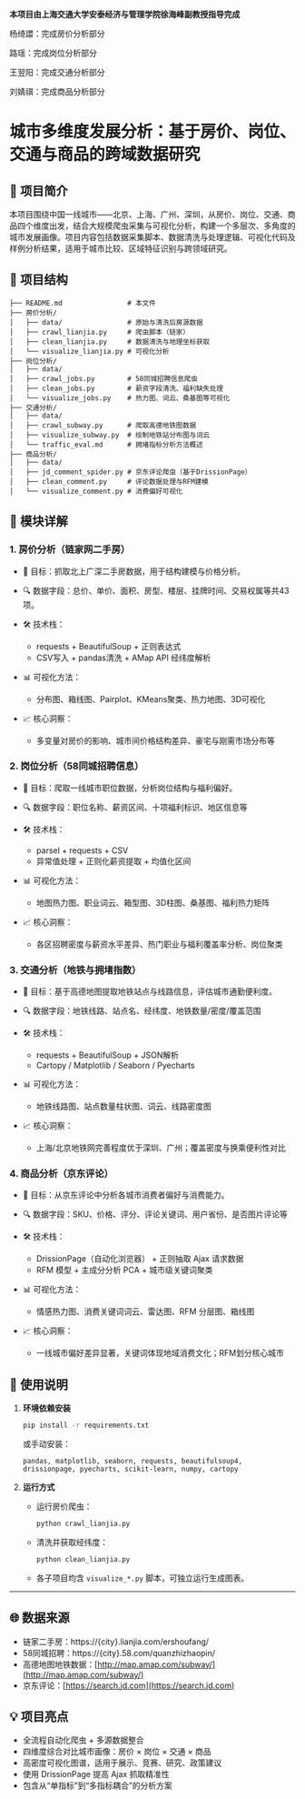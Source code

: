 **本项目由上海交通大学安泰经济与管理学院徐海峰副教授指导完成**

杨绮譞：完成房价分析部分

路瑶：完成岗位分析部分

王翌阳：完成交通分析部分

刘婧祺：完成商品分析部分

# 城市多维度发展分析：基于房价、岗位、交通与商品的跨域数据研究

## 📌 项目简介

本项目围绕中国一线城市——北京、上海、广州、深圳，从房价、岗位、交通、商品四个维度出发，结合大规模爬虫采集与可视化分析，构建一个多层次、多角度的城市发展画像。项目内容包括数据采集脚本、数据清洗与处理逻辑、可视化代码及样例分析结果，适用于城市比较、区域特征识别与跨领域研究。


## 📁 项目结构

```
├── README.md                # 本文件
├── 房价分析/
│   ├── data/                # 原始与清洗后房源数据
│   ├── crawl_lianjia.py     # 爬虫脚本（链家）
│   ├── clean_lianjia.py     # 数据清洗与地理坐标获取
│   └── visualize_lianjia.py # 可视化分析
├── 岗位分析/
│   ├── data/
│   ├── crawl_jobs.py        # 58同城招聘信息爬虫
│   ├── clean_jobs.py        # 薪资字段清洗、福利缺失处理
│   └── visualize_jobs.py    # 热力图、词云、桑基图等可视化
├── 交通分析/
│   ├── data/
│   ├── crawl_subway.py      # 爬取高德地铁图数据
│   ├── visualize_subway.py  # 绘制地铁站分布图与词云
│   └── traffic_eval.md      # 拥堵指标分析方法概述
├── 商品分析/
│   ├── data/
│   ├── jd_comment_spider.py # 京东评论爬虫（基于DrissionPage）
│   ├── clean_comment.py     # 评论数据处理与RFM建模
│   └── visualize_comment.py # 消费偏好可视化
```


## 🧾 模块详解

### 1. 房价分析（链家网二手房）

* 📌 目标：抓取北上广深二手房数据，用于结构建模与价格分析。
* 🔍 数据字段：总价、单价、面积、房型、楼层、挂牌时间、交易权属等共43项。
* 🛠 技术栈：

  * requests + BeautifulSoup + 正则表达式
  * CSV写入 + pandas清洗 + AMap API 经纬度解析
* 📊 可视化方法：

  * 分布图、箱线图、Pairplot、KMeans聚类、热力地图、3D可视化
* 📈 核心洞察：

  * 多变量对房价的影响、城市间价格结构差异、豪宅与刚需市场分布等

### 2. 岗位分析（58同城招聘信息）

* 📌 目标：爬取一线城市职位数据，分析岗位结构与福利偏好。
* 🔍 数据字段：职位名称、薪资区间、十项福利标识、地区信息等
* 🛠 技术栈：

  * parsel + requests + CSV
  * 异常值处理 + 正则化薪资提取 + 均值化区间
* 📊 可视化方法：

  * 地图热力图、职业词云、箱型图、3D柱图、桑基图、福利热力矩阵
* 📈 核心洞察：

  * 各区招聘密度与薪资水平差异、热门职业与福利覆盖率分析、岗位聚类

### 3. 交通分析（地铁与拥堵指数）

* 📌 目标：基于高德地图提取地铁站点与线路信息，评估城市通勤便利度。
* 🔍 数据字段：地铁线路、站点名、经纬度、地铁数量/密度/覆盖范围
* 🛠 技术栈：

  * requests + BeautifulSoup + JSON解析
  * Cartopy / Matplotlib / Seaborn / Pyecharts
* 📊 可视化方法：

  * 地铁线路图、站点数量柱状图、词云、线路密度图
* 📈 核心洞察：

  * 上海/北京地铁网完善程度优于深圳、广州；覆盖密度与换乘便利性对比

### 4. 商品分析（京东评论）

* 📌 目标：从京东评论中分析各城市消费者偏好与消费能力。
* 🔍 数据字段：SKU、价格、评分、评论关键词、用户省份、是否图片评论等
* 🛠 技术栈：

  * DrissionPage（自动化浏览器） + 正则抽取 Ajax 请求数据
  * RFM 模型 + 主成分分析 PCA + 城市级关键词聚类
* 📊 可视化方法：

  * 情感热力图、消费关键词词云、雷达图、RFM 分层图、箱线图
* 📈 核心洞察：

  * 一线城市偏好差异显著，关键词体现地域消费文化；RFM划分核心城市

## 🧰 使用说明

1. **环境依赖安装**

   ```bash
   pip install -r requirements.txt
   ```

   或手动安装：

   ```
   pandas, matplotlib, seaborn, requests, beautifulsoup4, drissionpage, pyecharts, scikit-learn, numpy, cartopy
   ```

2. **运行方式**

   * 运行房价爬虫：

     ```bash
     python crawl_lianjia.py
     ```
   * 清洗并获取经纬度：

     ```bash
     python clean_lianjia.py
     ```
   * 各子项目均含 `visualize_*.py` 脚本，可独立运行生成图表。

---

## 🌐 数据来源

* 链家二手房：https\://{city}.lianjia.com/ershoufang/
* 58同城招聘：https\://{city}.58.com/quanzhizhaopin/
* 高德地图地铁数据：[http://map.amap.com/subway/](http://map.amap.com/subway/)
* 京东评论：[https://search.jd.com](https://search.jd.com)


## 💡 项目亮点

* 全流程自动化爬虫 + 多源数据整合
* 四维度综合对比城市画像：房价 × 岗位 × 交通 × 商品
* 高密度可视化图谱，适用于展示、竞赛、研究、政策建议
* 使用 DrissionPage 提高 Ajax 抓取精准性
* 包含从“单指标”到“多指标耦合”的分析方案

